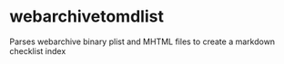 # webarchivetomdlist
Parses webarchive binary plist and MHTML files to create a markdown checklist index

